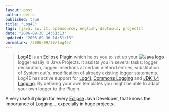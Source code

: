 ```yaml
---
layout: post
author: detro
published: true
title: "Log4E"
tags: [java, sw, it, opensource, english, devtools, projects]
date: "2006-09-30 14:51:13"
updated: "2006-09-30 14:51:13"
permalink: /2006/09/30/log4e/
---
```


<img src="http://java.sun.com/j2se/1.4.2/docs/images/javalogo52x88.gif" alt="Java logo" align="right" />
<blockquote><a href="http://log4e.jayefem.de/index.php/Main_Page">Log4E</a> is an <a href="http://www.eclipse.org/">Eclipse</a> <a href="http://eclipse-plugins.info/eclipse/plugin_details.jsp?id=611">Plugin</a> which helps you to set up your logger easily in Java Projects. It assists you in several tasks: logger declaration, logger Insertions at certain method entries, substitution of System out's, modification of already existing logger statements. Log4E has active support for <a href="http://logging.apache.org/log4j/docs/index.html">Log4j</a>, <a href="http://jakarta.apache.org/commons/logging/">Commons Logging</a> and <a href="http://java.sun.com/j2se/1.4.2/docs/guide/util/logging/">JDK 1.4 Logging</a>. By defining your own templates you might be able to adapt your own logger to the Plugin.</blockquote>

A very usefull plugin for every <a href="http://www.eclipse.org/">Eclipse</a> Java Developer, that knows the importance of Logging... expecially in huge projects.
